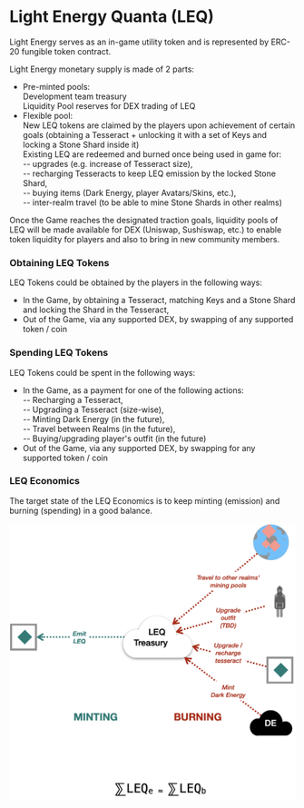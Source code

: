 # Light Energy Quanta (LEQ)

Light Energy serves as an in-game utility token and is represented by ERC-20 fungible token contract.&#x20;

Light Energy monetary supply is made of 2 parts:

* Pre-minted pools: \
  Development team treasury \
  Liquidity Pool reserves for DEX trading of LEQ&#x20;
* Flexible pool: \
  New LEQ tokens are claimed by the players upon achievement of certain goals (obtaining a Tesseract + unlocking it with a set of Keys and locking a Stone Shard inside it) \
  Existing LEQ are redeemed and burned once being used in game for: \
  \-- upgrades (e.g. increase of Tesseract size), \
  \-- recharging Tesseracts to keep LEQ emission by the locked Stone Shard, \
  \-- buying items (Dark Energy, player Avatars/Skins, etc.), \
  \-- inter-realm travel (to be able to mine Stone Shards in other realms)

Once the Game reaches the designated traction goals, liquidity pools of LEQ will be made available for DEX (Uniswap, Sushiswap, etc.) to enable token liquidity for players and also to bring in new community members.

### Obtaining LEQ Tokens

LEQ Tokens could be obtained by the players in the following ways:

* In the Game, by obtaining a Tesseract, matching Keys and a Stone Shard and locking the Shard in the Tesseract,
* Out of the Game, via any supported DEX, by swapping of any supported token / coin

### Spending LEQ Tokens

LEQ Tokens could be spent in the following ways:

* In the Game, as a payment for one of the following actions:\
  \-- Recharging a Tesseract,\
  \-- Upgrading a Tesseract (size-wise),\
  \-- Minting Dark Energy (in the future),\
  \-- Travel between Realms (in the future),\
  \-- Buying/upgrading player's outfit (in the future)
* Out of the Game, via any supported DEX, by swapping for any supported token / coin

### LEQ Economics

The target state of the LEQ Economics is to keep minting (emission) and burning (spending) in a good balance.

![LEQ Economics](<../.gitbook/assets/image (9).png>)
